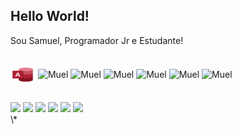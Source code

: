 ## Hello World! 

Sou Samuel, Programador Jr e Estudante!

<div style="display: inline_block"><br>
  <img align="center" alt="Muel" height="30" width="40" src="Icons/acess.svg">
  <img align="center" alt="Muel" height="30" width="40" src="ahttps://raw.githubusercontent.com/devicons/devicon/master/icons/typescript/typescript-plain.svg">
  <img align="center" alt="Muel" height="30" width="40" src="ahttps://raw.githubusercontent.com/devicons/devicon/master/icons/react/react-original.svg">
  <img align="center" alt="Muel" height="30" width="40" src="ahttps://raw.githubusercontent.com/devicons/devicon/master/icons/html5/html5-original.svg">
  <img align="center" alt="Muel" height="30" width="40" src="ahttps://raw.githubusercontent.com/devicons/devicon/master/icons/css3/css3-original.svg">
  <img align="center" alt="Muel" height="30" width="40" src="ahttps://raw.githubusercontent.com/devicons/devicon/master/icons/python/python-original.svg">
  <img align="center" alt="Muel" height="30" width="40" src="ahttps://raw.githubusercontent.com/devicons/devicon/master/icons/csharp/csharp-original.svg">
</div>
  
  ##
 
<div> 
  <a href="ahttps://www.youtube.com/channel/UC_-uuuZbY0AAt9CViNzvc-Q" target="_blank"><img src="ahttps://img.shields.io/badge/YouTube-FF0000?style=for-the-badge&logo=youtube&logoColor=white" target="_blank"></a>
  <a href="ahttps://instagram.com/rafaballerini" target="_blank"><img src="ahttps://img.shields.io/badge/-Instagram-%23E4405F?style=for-the-badge&logo=instagram&logoColor=white" target="_blank"></a>
 	<a href="ahttps://www.twitch.tv/rafaballerinii" target="_blank"><img src="ahttps://img.shields.io/badge/Twitch-9146FF?style=for-the-badge&logo=twitch&logoColor=white" target="_blank"></a>
 <a href="ahttps://discord.gg/wagxzStdcR" target="_blank"><img src="ahttps://img.shields.io/badge/Discord-7289DA?style=for-the-badge&logo=discord&logoColor=white" target="_blank"></a> 
  <a href = "amailto:contatorafaballerini@gmail.com"><img src="ahttps://img.shields.io/badge/-Gmail-%23333?style=for-the-badge&logo=gmail&logoColor=white" target="_blank"></a>
  <a href="ahttps://www.linkedin.com/in/rafaella-ballerini-45875016a" target="_blank"><img src="ahttps://img.shields.io/badge/-LinkedIn-%230077B5?style=for-the-badge&logo=linkedin&logoColor=white" target="_blank"></a> 
  
</div>
\*
